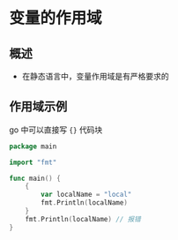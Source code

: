 # 变量的作用域

## 概述

- 在静态语言中，变量作用域是有严格要求的

## 作用域示例

go 中可以直接写 `{}` 代码块

```go
package main

import "fmt"

func main() {
    {
        var localName = "local"
        fmt.Println(localName)
    }
    fmt.Println(localName) // 报错
}
```
